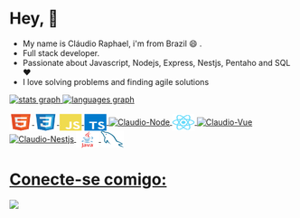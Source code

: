 # Hey, 👋 

* My name is Cláudio Raphael, i'm from Brazil 😄 .
* Full stack developer.
* Passionate about Javascript, Nodejs, Express, Nestjs, Pentaho and SQL ❤️ 
* I love solving problems and finding agile solutions


<div align="left">
  <a href="https://github.com/ClaudioRaphaelCT">
  <img height="152" alt="stats graph" src="https://github-readme-stats.vercel.app/api?username=ClaudioRaphaelCT&show_icons=true&theme=dracula&include_all_commits=true&count_private=true"/>
  <img height="152" alt="languages graph" src="https://github-readme-stats.vercel.app/api/top-langs/?username=ClaudioRaphaelCT&layout=compact&langs_count=7&theme=dracula"/>
</div>

 <div style="display: inline_block"><br>
   <img align="center" alt="Claudio-HTML" height="30" width="40" src="https://raw.githubusercontent.com/devicons/devicon/master/icons/html5/html5-original.svg">
  <img align="center" alt="Claudio-CSS" height="30" width="40" src="https://raw.githubusercontent.com/devicons/devicon/master/icons/css3/css3-original.svg">
  <img align="center" alt="Claudio-Js" height="30" width="40" src="https://raw.githubusercontent.com/devicons/devicon/master/icons/javascript/javascript-plain.svg">
  <img align="center" alt="Claudio-Ts" height="30" width="40" src="https://raw.githubusercontent.com/devicons/devicon/master/icons/typescript/typescript-plain.svg">
    <img align="center" alt="Claudio-Node" height="30" width="40" src="https://cdn.jsdelivr.net/gh/devicons/devicon/icons/nodejs/nodejs-original.svg">  
   <img align="center" alt="Claudio-React" height="30" width="40" src="https://raw.githubusercontent.com/devicons/devicon/master/icons/react/react-original.svg">
   <img align="center" alt="Claudio-Vue" height="30" width="40" src="https://cdn.jsdelivr.net/gh/devicons/devicon/icons/vuejs/vuejs-original.svg">
  <img align="center" alt="Claudio-Nestjs" height="30" width="40" src="https://cdn.jsdelivr.net/gh/devicons/devicon/icons/nestjs/nestjs-plain.svg">
  <img align="center" alt="Claudio-Java" height="30" width="40" src="https://raw.githubusercontent.com/devicons/devicon/master/icons/java/java-original-wordmark.svg">
  <img align="center" alt="Claudio-Mysql" height="30" width="40" src="https://raw.githubusercontent.com/devicons/devicon/master/icons/mysql/mysql-original.svg">
</div>




 # Conecte-se comigo:
<div>
  <a href="https://www.linkedin.com/in/cl%C3%A1udio-raphael-cabral-095738203/" target="_blank"><img src="https://img.shields.io/badge/-LinkedIn-%230077B5?style=for-the-badge&logo=linkedin&logoColor=white" target="_blank"></a> 
</div>
